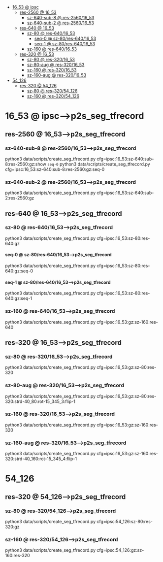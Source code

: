 <!-- MarkdownTOC -->

- [16_53       @ ipsc](#16_53___ipsc_)
    - [res-2560       @ 16_53](#res_2560___16_5_3_)
        - [sz-640-sub-8       @ res-2560/16_53](#sz_640_sub_8___res_2560_16_53_)
        - [sz-640-sub-2       @ res-2560/16_53](#sz_640_sub_2___res_2560_16_53_)
    - [res-640       @ 16_53](#res_640___16_5_3_)
        - [sz-80       @ res-640/16_53](#sz_80___res_640_16_5_3_)
            - [seq-0       @ sz-80/res-640/16_53](#seq_0___sz_80_res_640_16_5_3_)
            - [seq-1       @ sz-80/res-640/16_53](#seq_1___sz_80_res_640_16_5_3_)
        - [sz-160       @ res-640/16_53](#sz_160___res_640_16_5_3_)
    - [res-320       @ 16_53](#res_320___16_5_3_)
        - [sz-80       @ res-320/16_53](#sz_80___res_320_16_5_3_)
        - [sz-80-aug       @ res-320/16_53](#sz_80_aug___res_320_16_5_3_)
        - [sz-160       @ res-320/16_53](#sz_160___res_320_16_5_3_)
        - [sz-160-aug       @ res-320/16_53](#sz_160_aug___res_320_16_5_3_)
- [54_126](#54_12_6_)
    - [res-320       @ 54_126](#res_320___54_126_)
        - [sz-80       @ res-320/54_126](#sz_80___res_320_54_126_)
        - [sz-160       @ res-320/54_126](#sz_160___res_320_54_126_)

<!-- /MarkdownTOC -->
<a id="16_53___ipsc_"></a>
# 16_53       @ ipsc-->p2s_seg_tfrecord
<a id="res_2560___16_5_3_"></a>
## res-2560       @ 16_53-->p2s_seg_tfrecord
<a id="sz_640_sub_8___res_2560_16_53_"></a>
### sz-640-sub-8       @ res-2560/16_53-->p2s_seg_tfrecord
python3 data/scripts/create_seg_tfrecord.py cfg=ipsc:16_53:sz-640:sub-8:res-2560:gz:show
`seq-0`
python3 data/scripts/create_seg_tfrecord.py cfg=ipsc:16_53:sz-640:sub-8:res-2560:gz:seq-0
<a id="sz_640_sub_2___res_2560_16_53_"></a>
### sz-640-sub-2       @ res-2560/16_53-->p2s_seg_tfrecord
python3 data/scripts/create_seg_tfrecord.py cfg=ipsc:16_53:sz-640:sub-2:res-2560:gz
<a id="res_640___16_5_3_"></a>
## res-640       @ 16_53-->p2s_seg_tfrecord
<a id="sz_80___res_640_16_5_3_"></a>
### sz-80       @ res-640/16_53-->p2s_seg_tfrecord
python3 data/scripts/create_seg_tfrecord.py cfg=ipsc:16_53:sz-80:res-640:gz
<a id="seq_0___sz_80_res_640_16_5_3_"></a>
#### seq-0       @ sz-80/res-640/16_53-->p2s_seg_tfrecord
python3 data/scripts/create_seg_tfrecord.py cfg=ipsc:16_53:sz-80:res-640:gz:seq-0
<a id="seq_1___sz_80_res_640_16_5_3_"></a>
#### seq-1       @ sz-80/res-640/16_53-->p2s_seg_tfrecord
python3 data/scripts/create_seg_tfrecord.py cfg=ipsc:16_53:sz-80:res-640:gz:seq-1

<a id="sz_160___res_640_16_5_3_"></a>
### sz-160       @ res-640/16_53-->p2s_seg_tfrecord
python3 data/scripts/create_seg_tfrecord.py cfg=ipsc:16_53:gz:sz-160:res-640

<a id="res_320___16_5_3_"></a>
## res-320       @ 16_53-->p2s_seg_tfrecord
<a id="sz_80___res_320_16_5_3_"></a>
### sz-80       @ res-320/16_53-->p2s_seg_tfrecord
python3 data/scripts/create_seg_tfrecord.py cfg=ipsc:16_53:gz:sz-80:res-320

<a id="sz_80_aug___res_320_16_5_3_"></a>
### sz-80-aug       @ res-320/16_53-->p2s_seg_tfrecord
python3 data/scripts/create_seg_tfrecord.py cfg=ipsc:16_53:gz:sz-80:res-320:strd-40_80:rot-15_345_3:flip-1

<a id="sz_160___res_320_16_5_3_"></a>
### sz-160       @ res-320/16_53-->p2s_seg_tfrecord
python3 data/scripts/create_seg_tfrecord.py cfg=ipsc:16_53:gz:sz-160:res-320

<a id="sz_160_aug___res_320_16_5_3_"></a>
### sz-160-aug       @ res-320/16_53-->p2s_seg_tfrecord
python3 data/scripts/create_seg_tfrecord.py cfg=ipsc:16_53:gz:sz-160:res-320:strd-40_160:rot-15_345_4:flip-1

<a id="54_12_6_"></a>
# 54_126
<a id="res_320___54_126_"></a>
## res-320       @ 54_126-->p2s_seg_tfrecord
<a id="sz_80___res_320_54_126_"></a>
### sz-80       @ res-320/54_126-->p2s_seg_tfrecord
python3 data/scripts/create_seg_tfrecord.py cfg=ipsc:54_126:sz-80:res-320:gz
<a id="sz_160___res_320_54_126_"></a>
### sz-160       @ res-320/54_126-->p2s_seg_tfrecord
python3 data/scripts/create_seg_tfrecord.py cfg=ipsc:54_126:gz:sz-160:res-320